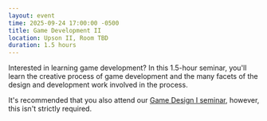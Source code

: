 ```yaml
---
layout: event
time: 2025-09-24 17:00:00 -0500
title: Game Development II
location: Upson II, Room TBD
duration: 1.5 hours
---
```

Interested in learning game development? In this 1.5-hour seminar, you'll learn the creative process of game development
and the many facets of the design and development work involved in the process.  

It's recommended that you also attend our [Game Design I seminar](/events/2025-09-17-game_development_i.html), however,
this isn't strictly required.